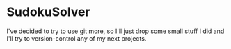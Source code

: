 # SudokuSolver
I've decided to try to use git more, so I'll just drop some small stuff I did and I'll try to version-control any of my next projects.
